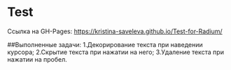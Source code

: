 # Test

Ссылка на GH-Pages: https://kristina-saveleva.github.io/Test-for-Radium/

##Выполненные задачи:
1.Декорирование текста при наведении курсора;
2.Скрытие текста при нажатии на него;
3.Удаление текста при нажатии на пробел.
